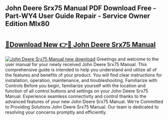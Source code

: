 ## John Deere Srx75 Manual PDF Download Free - Part-WY4 User Guide Repair - Service Owner Edition Mlx80

# <h2><a href="http://bc80583.oget.top/?id=John+Deere+Srx75+Manual">🔗Download New 👉🔴 John Deere Srx75 Manual</a></h2>

[![John Deere Srx75 Manual new download](https://i.imgur.com/5g1atiW.png)](http://bc80583.oget.top/?id=John+Deere+Srx75+Manual)
Greetings and welcome to the user manual for your newly received John Deere Srx75 Manual. This comprehensive guide is intended to help you understand and utilize all of the features and benefits of your product. You will find clear instructions for installation, operation, maintenance, and troubleshooting. Familiarize with Controls Before you begin, familiarize yourself with the location and function of all control buttons and settings on your John Deere Srx75 Manual. Experience seamless connectivity and control thanks to the advanced features of your new John Deere Srx75 Manual. We're Committed to Providing Solutions John Deere Srx75 Manual. Our team is dedicated to resolving your concerns promptly and efficiently.
